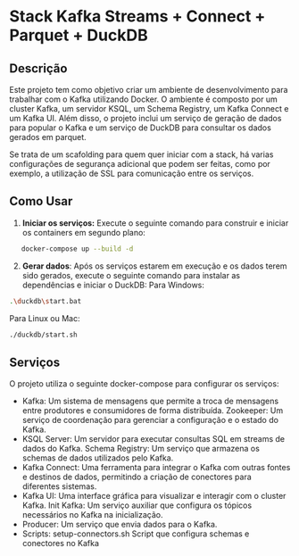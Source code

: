 # Stack Kafka Streams + Connect + Parquet + DuckDB

## Descrição

Este projeto tem como objetivo criar um ambiente de desenvolvimento para trabalhar com o Kafka utilizando Docker. O ambiente é composto por um cluster Kafka, um servidor KSQL, um Schema Registry, um Kafka Connect e um Kafka UI. Além disso, o projeto inclui um serviço de geração de dados para popular o Kafka e um serviço de DuckDB para consultar os dados gerados em parquet.

Se trata de um scafolding para quem quer iniciar com a stack, há varias configurações de segurança adicional que podem ser feitas, como por exemplo, a utilização de SSL para comunicação entre os serviços.

## Como Usar

1. **Iniciar os serviços:**
   Execute o seguinte comando para construir e iniciar os containers em segundo plano:

```bash
   docker-compose up --build -d
```

2. **Gerar dados**: Após os serviços estarem em execução e os dados terem sido gerados, execute o seguinte comando para instalar as dependências e iniciar o DuckDB:
Para Windows:

```bash
.\duckdb\start.bat
```

Para Linux ou Mac:
```bash
./duckdb/start.sh
```

## Serviços

O projeto utiliza o seguinte docker-compose para configurar os serviços:

- Kafka: Um sistema de mensagens que permite a troca de mensagens entre produtores e consumidores de forma distribuída.
Zookeeper: Um serviço de coordenação para gerenciar a configuração e o estado do Kafka.
- KSQL Server: Um servidor para executar consultas SQL em streams de dados do Kafka.
Schema Registry: Um serviço que armazena os schemas de dados utilizados pelo Kafka.
- Kafka Connect: Uma ferramenta para integrar o Kafka com outras fontes e destinos de dados, permitindo a criação de conectores para diferentes sistemas.
- Kafka UI: Uma interface gráfica para visualizar e interagir com o cluster Kafka.
Init Kafka: Um serviço auxiliar que configura os tópicos necessários no Kafka na inicialização.
- Producer: Um serviço que envia dados para o Kafka.
- Scripts: setup-connectors.sh Script que configura schemas e conectores no Kafka